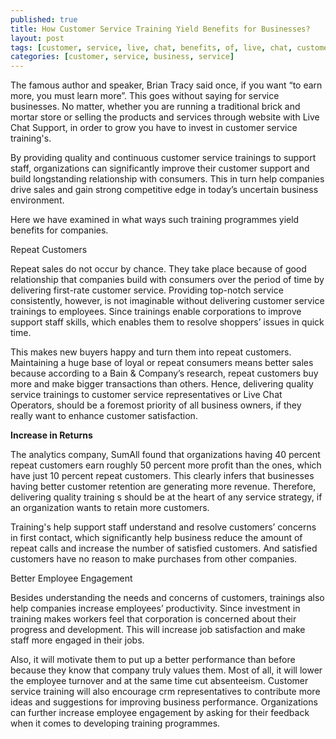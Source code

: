 ```yaml
---
published: true
title: How Customer Service Training Yield Benefits for Businesses?
layout: post
tags: [customer, service, live, chat, benefits, of, live, chat, customer, service, for, website]
categories: [customer, service, business, service]
---
```

The famous author and speaker, Brian Tracy said once, if you want “to earn more, you must learn more”. This goes without saying for service businesses. No matter, whether you are running a traditional brick and mortar store or selling the products and services through website with Live Chat Support, in order to grow you have to invest in customer service training's. 

By providing quality and continuous customer service trainings to support staff, organizations can significantly improve their customer support and build longstanding relationship with consumers. This in turn help companies drive sales and gain strong competitive edge in today’s uncertain business environment. 

Here we have examined in what ways such training programmes yield benefits for companies. 

Repeat Customers

Repeat sales do not occur by chance. They take place because of good relationship that companies build with consumers over the period of time by delivering first-rate customer service. Providing top-notch service consistently, however, is not imaginable without delivering customer service trainings to employees. Since trainings enable corporations to improve support staff skills, which enables them to resolve shoppers’ issues in quick time. 

This makes new buyers happy and turn them into repeat customers. Maintaining a huge base of loyal or repeat consumers means better sales because according to a Bain & Company’s research, repeat customers buy more and make bigger transactions than others. Hence, delivering quality service trainings to customer service representatives or Live Chat Operators, should be a foremost priority of all business owners, if they really want to enhance customer satisfaction. 

<b>Increase in Returns</b>

The analytics company, SumAll found that organizations having 40 percent repeat customers earn roughly 50 percent more profit than the ones, which have just 10 percent repeat customers. This clearly infers that businesses having better customer retention are generating more revenue. Therefore, delivering quality training s should be at the heart of any service strategy, if an organization wants to retain more customers. 

Training's help support staff understand and resolve customers’ concerns in first contact, which significantly help business reduce the amount of repeat calls and increase the number of satisfied customers. And satisfied customers have no reason to make purchases from other companies.      

Better Employee Engagement 

Besides understanding the needs and concerns of customers, trainings also help companies increase employees’ productivity. Since investment in training makes workers feel that corporation is concerned about their progress and development. This will increase job satisfaction and make staff more engaged in their jobs. 

Also, it will motivate them to put up a better performance than before because they know that company truly values them. Most of all, it will lower the employee turnover and at the same time cut absenteeism. Customer service training will also encourage crm representatives to contribute more ideas and suggestions for improving business performance. Organizations can further increase employee engagement by asking for their feedback when it comes to developing training programmes.